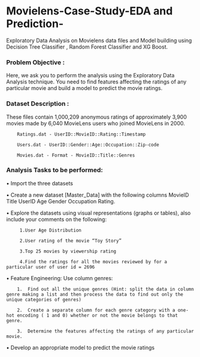 # Movielens-Case-Study-EDA and Prediction-
Exploratory Data Analysis on Movielens data files and Model building using Decision Tree Classifier , Random Forest Classifier and XG Boost.

### Problem Objective :
Here, we ask you to perform the analysis using the Exploratory Data Analysis technique. You need to find features affecting the ratings of any particular movie and build a model to predict the movie ratings.

### Dataset Description :
These files contain 1,000,209 anonymous ratings of approximately 3,900 movies made by 6,040 MovieLens users who joined MovieLens in 2000.

        Ratings.dat - UserID::MovieID::Rating::Timestamp
    
        Users.dat - UserID::Gender::Age::Occupation::Zip-code
        
        Movies.dat - Format - MovieID::Title::Genres

### Analysis Tasks to be performed:
•	Import the three datasets

•	Create a new dataset [Master_Data] with the following columns MovieID Title UserID Age Gender Occupation Rating.

•	Explore the datasets using visual representations (graphs or tables), also include your comments on the following:

         1.User Age Distribution
    
         2.User rating of the movie “Toy Story”
    
         3.Top 25 movies by viewership rating
    
         4.Find the ratings for all the movies reviewed by for a particular user of user id = 2696
    
•	Feature Engineering:
    Use column genres:
    
        1.	Find out all the unique genres (Hint: split the data in column genre making a list and then process the data to find out only the unique categories of genres)
        
        2.	Create a separate column for each genre category with a one-hot encoding ( 1 and 0) whether or not the movie belongs to that genre. 
        
        3.	Determine the features affecting the ratings of any particular movie.

•	Develop an appropriate model to predict the movie ratings
